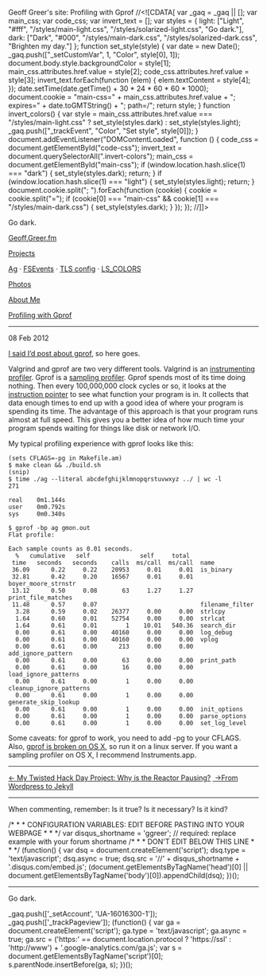  Geoff Greer's site: Profiling with Gprof                //<!\[CDATA\[ var \_gaq = \_gaq || \[\]; var main\_css; var code\_css; var invert\_text = \[\]; var styles = { light: \["Light", "#fff", "/styles/main-light.css", "/styles/solarized-light.css", "Go dark."\], dark: \["Dark", "#000", "/styles/main-dark.css", "/styles/solarized-dark.css", "Brighten my day."\] }; function set\_style(style) { var date = new Date(); \_gaq.push(\["\_setCustomVar", 1, "Color", style\[0\], 1\]); document.body.style.backgroundColor = style\[1\]; main\_css.attributes.href.value = style\[2\]; code\_css.attributes.href.value = style\[3\]; invert\_text.forEach(function (elem) { elem.textContent = style\[4\]; }); date.setTime(date.getTime() + 30 \* 24 \* 60 \* 60 \* 1000); document.cookie = "main-css=" + main\_css.attributes.href.value + "; expires=" + date.toGMTString() + "; path=/"; return style; } function invert\_colors() { var style = main\_css.attributes.href.value === "/styles/main-light.css" ? set\_style(styles.dark) : set\_style(styles.light); \_gaq.push(\["\_trackEvent", "Color", "Set style", style\[0\]\]); } document.addEventListener("DOMContentLoaded", function () { code\_css = document.getElementById("code-css"); invert\_text = document.querySelectorAll(".invert-colors"); main\_css = document.getElementById("main-css"); if (window.location.hash.slice(1) === "dark") { set\_style(styles.dark); return; } if (window.location.hash.slice(1) === "light") { set\_style(styles.light); return; } document.cookie.split("; ").forEach(function (cookie) { cookie = cookie.split("="); if (cookie\[0\] === "main-css" && cookie\[1\] === "/styles/main-dark.css") { set\_style(styles.dark); } }); }); //\]\]> 

Go dark.

[Geoff.Greer.fm](/)

[Projects](/projects/)

[Ag](/ag/) · [FSEvents](/fsevents/) · [TLS config](/ciphersuite/) · [LS\_COLORS](/lscolors/)

[Photos](/photos/)

[About Me](/about/)

[Profiling with Gprof](/2012/02/08/profiling-with-gprof/)

* * *

08 Feb 2012

[I said I’d post about gprof](/2012/01/23/making-programs-faster-profiling/), so here goes.

Valgrind and gprof are two very different tools. Valgrind is an [instrumenting profiler](http://en.wikipedia.org/wiki/Profiling_%28computer_programming%29#Instrumenting_profilers). Gprof is a [sampling profiler](http://en.wikipedia.org/wiki/Profiling_%28computer_programming%29#Statistical_profilers). Gprof spends most of its time doing nothing. Then every 100,000,000 clock cycles or so, it looks at the [instruction pointer](http://en.wikipedia.org/wiki/Program_counter) to see what function your program is in. It collects that data enough times to end up with a good idea of where your program is spending its time. The advantage of this approach is that your program runs almost at full speed. This gives you a better idea of how much time your program spends waiting for things like disk or network I/O.

My typical profiling experience with gprof looks like this:

```text
(sets CFLAGS=-pg in Makefile.am)
$ make clean && ./build.sh
(snip)
$ time ./ag --literal abcdefghijklmnopqrstuvwxyz ../ | wc -l
271

real    0m1.144s
user    0m0.792s
sys     0m0.340s

$ gprof -bp ag gmon.out 
Flat profile:

Each sample counts as 0.01 seconds.
  %   cumulative   self              self     total           
 time   seconds   seconds    calls  ms/call  ms/call  name    
 36.09      0.22     0.22    20953     0.01     0.01  is_binary
 32.81      0.42     0.20    16567     0.01     0.01  boyer_moore_strnstr
 13.12      0.50     0.08       63     1.27     1.27  print_file_matches
 11.48      0.57     0.07                             filename_filter
  3.28      0.59     0.02    26377     0.00     0.00  strlcpy
  1.64      0.60     0.01    52754     0.00     0.00  strlcat
  1.64      0.61     0.01        1    10.01   540.36  search_dir
  0.00      0.61     0.00    40160     0.00     0.00  log_debug
  0.00      0.61     0.00    40160     0.00     0.00  vplog
  0.00      0.61     0.00      213     0.00     0.00  add_ignore_pattern
  0.00      0.61     0.00       63     0.00     0.00  print_path
  0.00      0.61     0.00       16     0.00     0.00  load_ignore_patterns
  0.00      0.61     0.00        1     0.00     0.00  cleanup_ignore_patterns
  0.00      0.61     0.00        1     0.00     0.00  generate_skip_lookup
  0.00      0.61     0.00        1     0.00     0.00  init_options
  0.00      0.61     0.00        1     0.00     0.00  parse_options
  0.00      0.61     0.00        1     0.00     0.00  set_log_level
```

Some caveats: for gprof to work, you need to add -pg to your CFLAGS. Also, [gprof is broken on OS X](http://lists.apple.com/archives/PerfOptimization-dev/2006/Apr/msg00014.html), so run it on a linux server. If you want a sampling profiler on OS X, I recommend Instruments.app.

* * *

[← My Twisted Hack Day Project: Why is the Reactor Pausing?](/2012/02/04/my-twisted-hack-day-project-why-is-the-reactor-pausing/) [ →From Wordpress to Jekyll](/2012/02/21/from-wordpress-to-jekyll/)

* * *

When commenting, remember: Is it true? Is it necessary? Is it kind?

/\* \* \* CONFIGURATION VARIABLES: EDIT BEFORE PASTING INTO YOUR WEBPAGE \* \* \*/ var disqus\_shortname = 'ggreer'; // required: replace example with your forum shortname /\* \* \* DON'T EDIT BELOW THIS LINE \* \* \*/ (function() { var dsq = document.createElement('script'); dsq.type = 'text/javascript'; dsq.async = true; dsq.src = '//' + disqus\_shortname + '.disqus.com/embed.js'; (document.getElementsByTagName('head')\[0\] || document.getElementsByTagName('body')\[0\]).appendChild(dsq); })();

* * *

Go dark.

\_gaq.push(\['\_setAccount', 'UA-16016300-1'\]); \_gaq.push(\['\_trackPageview'\]); (function() { var ga = document.createElement('script'); ga.type = 'text/javascript'; ga.async = true; ga.src = ('https:' == document.location.protocol ? 'https://ssl' : 'http://www') + '.google-analytics.com/ga.js'; var s = document.getElementsByTagName('script')\[0\]; s.parentNode.insertBefore(ga, s); })();